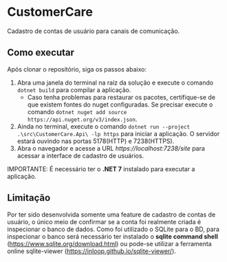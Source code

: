 # CustomerCare
Cadastro de contas de usuário para canais de comunicação.

## Como executar
Após clonar o repositório, siga os passos abaixo:

1. Abra uma janela do terminal na raíz da solução e execute o comando `dotnet build` para compilar a aplicação.
   - Caso tenha problemas para restaurar os pacotes, certifique-se de que existem fontes do nuget configuradas. Se precisar execute o comando `dotnet nuget add source https://api.nuget.org/v3/index.json`.
2. Ainda no terminal, execute o comando `dotnet run --project .\src\CustomerCare.Api\ -lp https` para iniciar a aplicação. O servidor estará ouvindo nas portas 5178(HTTP) e 7238(HTTPS).
3. Abra o navegador e acesse a URL *https://localhost:7238/site* para acessar a interface de cadastro de usuários.

IMPORTANTE: É necessário ter o **.NET 7** instalado para executar a aplicação.

## Limitação
Por ter sido desenvolvida somente uma feature de cadastro de contas de usuário, o único meio de confirmar se a conta foi realmente criada é inspecionar o banco de dados.
Como foi utilizado o SQLite para o BD, para inspecionar o banco será necessário ter instalado o **sqlite command shell** (https://www.sqlite.org/download.html) ou pode-se utilizar a ferramenta online sqlite-viewer (https://inloop.github.io/sqlite-viewer/).